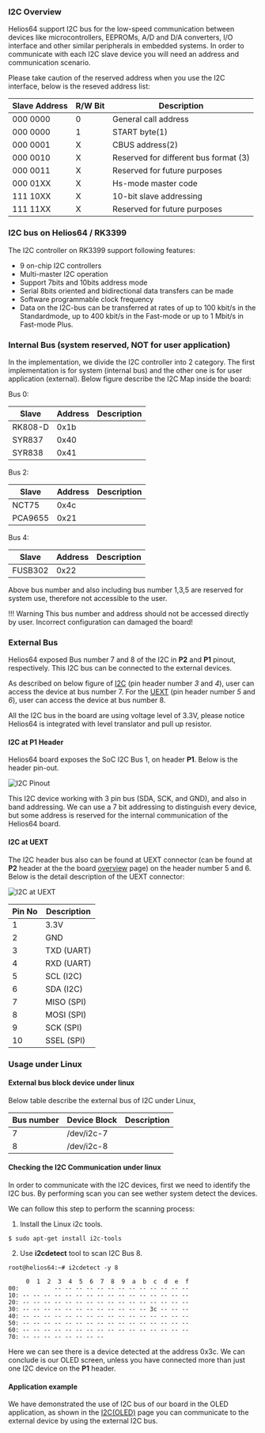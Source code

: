 ### I2C Overview

Helios64 support I2C bus for the low-speed communication between devices like microcontrollers, EEPROMs, A/D and D/A converters, I/O interface and other similar peripherals in embedded systems.
In order to communicate with each I2C slave device you will need an address and communication scenario.

Please take caution of the reserved address when you use the I2C interface, below is the reseved address list:

Slave Address |	R/W Bit |	Description
--------------|---------|-------------------
000 0000 |	0  |	General call address
000 0000 |	1  |	START byte(1)
000 0001 |	X  |	CBUS address(2)
000 0010 |	X  |	Reserved for different bus format (3)
000 0011 |	X  |	Reserved for future purposes
000 01XX |	X  |	Hs-mode master code
111 10XX |	X  |	10-bit slave addressing
111 11XX |	X  |	Reserved for future purposes


### I2C bus on Helios64 / RK3399

The I2C controller on RK3399 support following features:

- 9 on-chip I2C controllers
- Multi-master I2C operation
- Support 7bits and 10bits address mode
- Serial 8bits oriented and bidirectional data transfers can be made
- Software programmable clock frequency
- Data on the I2C-bus can be transferred at rates of up to 100 kbit/s in the Standardmode, up to 400 kbit/s in the Fast-mode or up to 1 Mbit/s in Fast-mode Plus.


### Internal Bus (system reserved, NOT for user application)

In the implementation, we divide the I2C controller into 2 category.
The first implementation is for system (internal bus) and the other one is for user application (external).
Below figure describe the I2C Map inside the board:

Bus 0:

Slave   | Address  | Description|
------- | ------   |------      |
RK808-D | 0x1b     |            |
SYR837  | 0x40     |            |
SYR838  | 0x41     |            |


Bus 2:

Slave   | Address  | Description|
------- | ------   |------      |
NCT75   | 0x4c     |            |
PCA9655 | 0x21     |            |

Bus 4:

Slave   | Address  | Description|
------- | ------   |------      |
FUSB302 | 0x22     |            |

Above bus number and also including bus number 1,3,5 are reserved for system use, therefore not accessible to the user.

!!! Warning
    This bus number and address should not be accessed directly by user. Incorrect configuration can damaged the board!

### External Bus

Helios64 exposed Bus number 7 and 8 of the I2C in **P2** and **P1** pinout, respectively.
This I2C bus can be connected to the external devices.

As described on below figure of [I2C](/helios64/img/hardware/i2c_pinout.png) (pin header number *3* and *4*), user can access the device at bus number 7. 
For the [UEXT](/helios64/img/hardware/UEXT_pinout.png) (pin header number *5* and *6*), user can access the device at bus number 8.

All the I2C bus in the board are using voltage level of 3.3V, please notice Helios64 is integrated with level translator and pull up resistor.

#### I2C at P1 Header

Helios64 board exposes the SoC I2C Bus 1, on header **P1**. Below is the header pin-out.

![I2C Pinout](/helios64/img/hardware/i2c_pinout.png)

This I2C device working with 3 pin bus (SDA, SCK, and GND), and also in band addressing.
We can use a 7 bit addressing to distinguish every device, but some address is reserved for the internal communication of the Helios64 board.

#### I2C at UEXT

The I2C header bus also can be found at UEXT connector (can be found at **P2** header at the the board [overview](/helios64/hardware/overview) page) on the header number 5 and 6.
Below is the detail description of the UEXT connector:

![I2C at UEXT](/helios64/img/i2c/UEXT_pinout.png)

Pin No  | Description 
--------|-------------
1|3.3V
2|GND
3|TXD (UART)
4|RXD (UART)
5|SCL (I2C)
6|SDA (I2C)
7|MISO (SPI)
8|MOSI (SPI)
9|SCK (SPI)
10|SSEL (SPI)

### Usage under Linux

#### External bus block device under linux

Below table describe the external bus of I2C under Linux,

Bus number | Device Block | Description  | 
-----------|--------------|--------------|
 7         | /dev/i2c-7   |              |
 8         | /dev/i2c-8   |              |


#### Checking the I2C Communication under linux

In order to communicate with the I2C devices, first we need to identify the I2C bus.
By performing scan you can see wether system detect the devices.

We can follow this step to perform the scanning process:

1. Install the Linux i2c tools.

```
$ sudo apt-get install i2c-tools
```

2. Use **i2cdetect** tool to scan I2C Bus 8.

```
root@helios64:~# i2cdetect -y 8

     0  1  2  3  4  5  6  7  8  9  a  b  c  d  e  f
00:          -- -- -- -- -- -- -- -- -- -- -- -- --
10: -- -- -- -- -- -- -- -- -- -- -- -- -- -- -- --
20: -- -- -- -- -- -- -- -- -- -- -- -- -- -- -- --
30: -- -- -- -- -- -- -- -- -- -- -- -- 3c -- -- --
40: -- -- -- -- -- -- -- -- -- -- -- -- -- -- -- --
50: -- -- -- -- -- -- -- -- -- -- -- -- -- -- -- --
60: -- -- -- -- -- -- -- -- -- -- -- -- -- -- -- --
70: -- -- -- -- -- -- -- --   
```

Here we can see there is a device detected at the address 0x3c. We can conclude is our OLED screen, unless you have connected more than just one I2C device on the **P1** header.  


#### Application example

We have demonstrated the use of I2C bus of our board in the OLED application, as shown in the [I2C(OLED)](/helios4/i2c/)  page you can communicate to the external device by using the external I2C bus.
